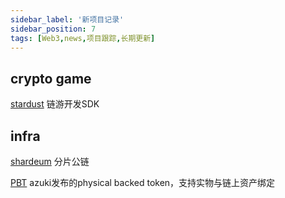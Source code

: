 ```yaml
---
sidebar_label: '新项目记录'
sidebar_position: 7
tags: [Web3,news,项目跟踪,长期更新]
---
```


## crypto game
[stardust](https://www.stardust.gg/)&nbsp;链游开发SDK<br/>
## infra
[shardeum](https://shardeum.org/)&nbsp;分片公链<br/>

[PBT](https://www.pbt.io/)&nbsp;azuki发布的physical backed token，支持实物与链上资产绑定<br/>
